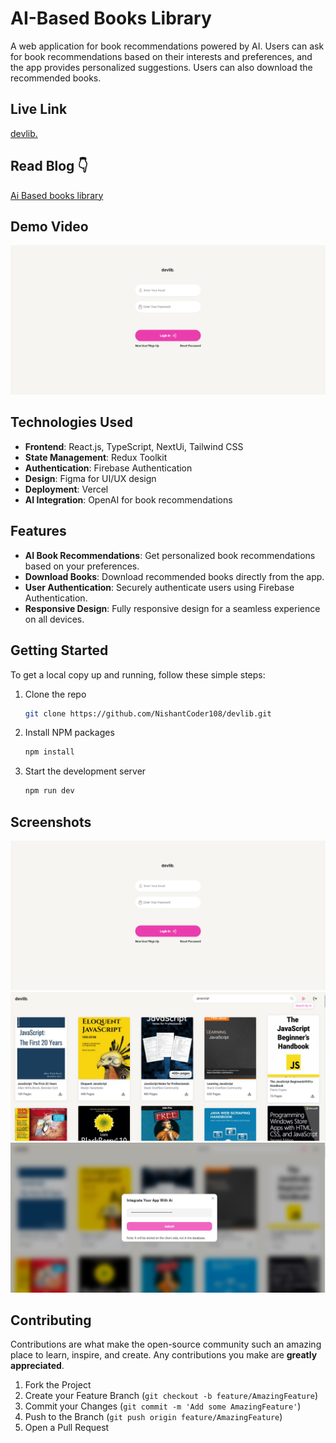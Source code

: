 # AI-Based Books Library

A web application for book recommendations powered by AI. Users can ask for book recommendations based on their interests and preferences, and the app provides personalized suggestions. Users can also download the recommended books.

<!--
![Demo Image](https://example.com/demo-image.png)
-->

## Live Link

[devlib.](https://devlib108.vercel.app/)

## Read Blog 👇

[Ai Based books library](https://nishantcoder.gumroad.com/l/ai-based-books-library?layout=profile)

## Demo Video

[![YouTube Video](https://github.com/NishantCoder108/devlib/blob/master/devlib_login.png)](https://www.youtube.com/watch?v=R4RfPtBuNRQ)

## Technologies Used

-   **Frontend**: React.js, TypeScript, NextUi, Tailwind CSS
-   **State Management**: Redux Toolkit
-   **Authentication**: Firebase Authentication
-   **Design**: Figma for UI/UX design
-   **Deployment**: Vercel
-   **AI Integration**: OpenAI for book recommendations

## Features

-   **AI Book Recommendations**: Get personalized book recommendations based on your preferences.
-   **Download Books**: Download recommended books directly from the app.
-   **User Authentication**: Securely authenticate users using Firebase Authentication.
-   **Responsive Design**: Fully responsive design for a seamless experience on all devices.

## Getting Started

To get a local copy up and running, follow these simple steps:

1. Clone the repo
    ```sh
    git clone https://github.com/NishantCoder108/devlib.git
    ```
2. Install NPM packages
    ```sh
    npm install
    ```
3. Start the development server
    ```sh
    npm run dev
    ```

<!--
## Demo

Check out this short video to see the app in action:

[![Demo Video](https://github.com/NishantCoder108/devlib/blob/master/devlib_login.png)](https://youtu.be/R4RfPtBuNRQ)

-->

## Screenshots

![Devlib Login](https://github.com/NishantCoder108/devlib/blob/master/devlib_login.png)
![Devlib Home](https://github.com/NishantCoder108/devlib/blob/master/devlib_home.png)
![Devlib Integration](https://github.com/NishantCoder108/devlib/blob/master/devlib_integrateai.png)

## Contributing

Contributions are what make the open-source community such an amazing place to learn, inspire, and create. Any contributions you make are **greatly appreciated**.

1. Fork the Project
2. Create your Feature Branch (`git checkout -b feature/AmazingFeature`)
3. Commit your Changes (`git commit -m 'Add some AmazingFeature'`)
4. Push to the Branch (`git push origin feature/AmazingFeature`)
5. Open a Pull Request
